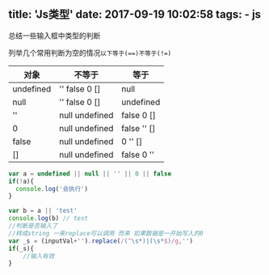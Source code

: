 title: 'Js类型'
date: 2017-09-19 10:02:58
tags:
    - js
---
总结一些输入框中类型的判断
<!--more-->

列举几个常用判断为空的情况`以下等于(==)不等于(!=)`

对象       | 不等于         | 等于
----      |     -----      | ----
undefined | '' false 0 []  | null
null      | '' false 0 []  | undefined
''        | null undefined | false 0 []
0         | null undefined | false '' []
false     | null undefined | 0 '' []
[]        | null undefined | false 0 ''

```javascript
var a = undefined || null || '' || 0 || false
if(!a){
  console.log('会执行')
}

var b = a || 'test'
console.log(b) // test
//判断是否输入了
//转成string 一来replace可以调用 而来 如果数据是一开始写入的0
var _s = (inputVal+'').replace(/(^\s*)|(\s*$)/g,'')
if(_s){
    //输入有效
}
```


